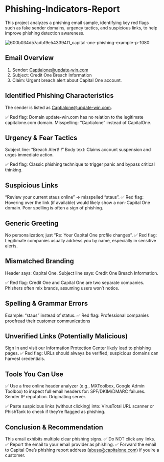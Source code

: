 # Phishing-Indicators-Report
This project analyzes a phishing email sample, identifying key red flags such as fake sender domains, urgency tactics, and suspicious links, to help improve phishing detection awareness.

![600b034d57adbf9e543394f1_capital-one-phishing-example-p-1080](https://github.com/user-attachments/assets/78046e78-3b82-40ce-8a7d-16026684bb76)


## Email Overview
1. Sender: Captialone@update-win.com
2. Subject: Credit One Breach Information
3. Claim: Urgent breach alert about Capital One account.

## Identified Phishing Characteristics  
The sender is listed as Captialone@update-win.com.

✅ Red flag:
Domain update-win.com has no relation to the legitimate capitalone.com domain.
Misspelling: “Captialone” instead of CapitalOne.

## Urgency & Fear Tactics
Subject line: “Breach Alert!!!”
Body text: Claims account suspension and urges immediate action.

✅ Red flag:
Classic phishing technique to trigger panic and bypass critical thinking.

## Suspicious Links
“Review your current staus online” → misspelled “staus”.
✅ Red flag:
Hovering over the link (if available) would likely show a non-Capital One domain.
Poor spelling is often a sign of phishing.


## Generic Greeting

No personalization; just “Re: Your Capital One profile changes”.
✅ Red flag:
Legitimate companies usually address you by name, especially in sensitive alerts.

## Mismatched Branding
Header says: Capital One.
Subject line says: Credit One Breach Information.

✅ Red flag:
Credit One and Capital One are two separate companies.
Phishers often mix brands, assuming users won’t notice.

## Spelling & Grammar Errors

Example: “staus” instead of status.
✅ Red flag:
Professional companies proofread their customer communications


## Unverified Links (Potentially Malicious)

Sign In and visit our Information Protection Center likely lead to phishing pages.
✅ Red flag:
URLs should always be verified; suspicious domains can harvest credentials.

## Tools You Can Use
✅ Use a free online header analyzer (e.g., MXToolbox, Google Admin Toolbox) to inspect full email headers for:
SPF/DKIM/DMARC failures.
Sender IP reputation.
Originating server.

✅ Paste suspicious links (without clicking) into:
VirusTotal URL scanner or
PhishTank to check if they’re flagged as phishing.


## Conclusion & Recommendation
This email exhibits multiple clear phishing signs.
✅ Do NOT click any links.
✅ Report the email to your email provider as phishing.
✅ Forward the email to Capital One’s phishing report address (abuse@capitalone.com) if you’re a customer.

